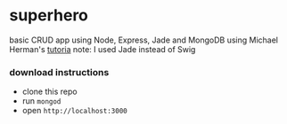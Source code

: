# superhero

basic CRUD app using Node, Express, Jade and MongoDB using Michael Herman's [tutoria](http://mherman.org/blog/2015/08/24/node-express-swig-mongo-primer/#.Vytx3pMrLeQ)
note: I used Jade instead of Swig

### download instructions
* clone this repo
* run ```mongod```
* open ```http://localhost:3000```